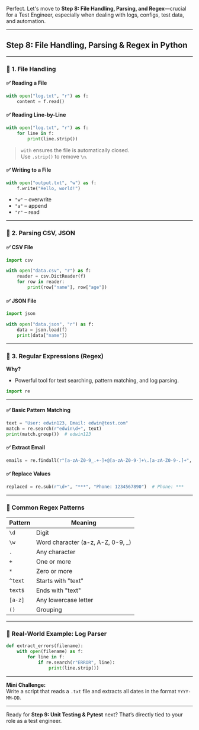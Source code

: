 Perfect. Let's move to **Step 8: File Handling, Parsing, and Regex**—crucial for a Test Engineer, especially when dealing with logs, configs, test data, and automation.

---

## **Step 8: File Handling, Parsing & Regex in Python**

---

### 🔹 **1. File Handling**

#### ✅ Reading a File
```python
with open("log.txt", "r") as f:
    content = f.read()
```

#### ✅ Reading Line-by-Line
```python
with open("log.txt", "r") as f:
    for line in f:
        print(line.strip())
```

> `with` ensures the file is automatically closed.  
> Use `.strip()` to remove `\n`.

#### ✅ Writing to a File
```python
with open("output.txt", "w") as f:
    f.write("Hello, world!")
```

- `"w"` – overwrite
- `"a"` – append
- `"r"` – read

---

### 🔹 **2. Parsing CSV, JSON**

#### ✅ CSV File
```python
import csv

with open("data.csv", "r") as f:
    reader = csv.DictReader(f)
    for row in reader:
        print(row["name"], row["age"])
```

#### ✅ JSON File
```python
import json

with open("data.json", "r") as f:
    data = json.load(f)
    print(data["name"])
```

---

### 🔹 **3. Regular Expressions (Regex)**

**Why?**  
- Powerful tool for text searching, pattern matching, and log parsing.

```python
import re
```

---

#### ✅ Basic Pattern Matching
```python
text = "User: edwin123, Email: edwin@test.com"
match = re.search(r"edwin\d+", text)
print(match.group())  # edwin123
```

#### ✅ Extract Email
```python
emails = re.findall(r"[a-zA-Z0-9_.+-]+@[a-zA-Z0-9-]+\.[a-zA-Z0-9-.]+", text)
```

#### ✅ Replace Values
```python
replaced = re.sub(r"\d+", "***", "Phone: 1234567890")  # Phone: ***
```

---

### 🔹 Common Regex Patterns

| Pattern     | Meaning                       |
|-------------|-------------------------------|
| `\d`        | Digit                         |
| `\w`        | Word character (a-z, A-Z, 0-9, _) |
| `.`         | Any character                 |
| `+`         | One or more                   |
| `*`         | Zero or more                  |
| `^text`     | Starts with "text"            |
| `text$`     | Ends with "text"              |
| `[a-z]`     | Any lowercase letter          |
| `()`        | Grouping                      |

---

### 🔹 Real-World Example: Log Parser

```python
def extract_errors(filename):
    with open(filename) as f:
        for line in f:
            if re.search(r"ERROR", line):
                print(line.strip())
```

---

**Mini Challenge:**  
Write a script that reads a `.txt` file and extracts all dates in the format `YYYY-MM-DD`.

---

Ready for **Step 9: Unit Testing & Pytest** next? That’s directly tied to your role as a test engineer.